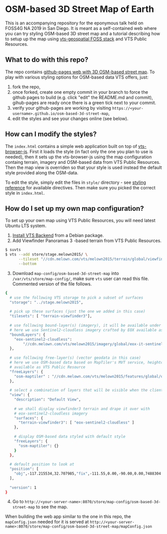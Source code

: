 # OSM-based 3D Street Map of Earth

This is an accompanying repository for the eponymous talk held on FOSS4G NA 2019 in San Diego. 
It is meant as a self-contained web where you can try styling OSM-based 3D street map and a tutorial describing how to 
setup up the map using [vts-geospatial FOSS stack](https://www.melown.com/products/vts/) and VTS Public Resources.

## What to do with this repo?

The repo contains [github-pages web with 3D OSM-based street map](//ladislavhorky.github.io/osm-based-3d-street-map).
To play with various styling options for OSM-based data VTS offers, just: 
  1. fork the repo,
  2. once forked, create one empty commit in your branch to force the github pages to build 
  (e.g. click "edit" the README.md and commit), gihub-pages are ready once there is a green tick next to your commit.
  3. verify your github-pages are working by visiting `https://<your-username>.github.io/osm-based-3d-street-map`,
  4. edit the styles and see your changes online (see below).
  
## How can I modify the styles?

The `index.html` contains a simple web application built on top of [vts-browser-js](//github.com/melowntech/vts-browser-js).
First it loads the style (in fact only the one you plan to use is needed), then it sets up the vts-browser-js using the map
configuration containg terrain, imagery and OSM-based data from VTS Public Resources. 
Then the map view is overriden so that your style is used instead the default style provided along the OSM-data.

To edit the style, simply edit the files in `style/` directory - see 
[styling reference](//github.com/melowntech/vts-browser-js/wiki/VTS-Geodata-Format#geo-layer-styles-structure)
for available directives. Then make sure you picked the correct style in `index.html`.

## How do I set up my own map configuration?

To set up your own map using VTS Public Resources, you will need latest Ubuntu LTS system.

  1. [Install VTS Backend](http://vtsdocs.melown.com/en/latest/tutorials/vtsbackend.html) from a Debian package.
  2. Add Viewfinder Panoramas 3 -based terrain from VTS Public Resources.
  ```bash
  $ suvts
  $ vts --add store/stage.melown2015/ \
        --tileset "//cdn.melown.com/vts/melown2015/terrain/global/viewfinder3/" \
        --bottom
  ```
  3. Download `map-config/osm-based-3d-street-map` into `/var/vts/store/map-config/`, make sure `vts` user can read this file.
     Commented version of the file follows.
  ```bash
  {
    # use the following VTS storage to pick a subset of surfaces
    "storage": "../stage.melown2015",
        
    # pick up these surfaces (just the one we added in this case)
    "tilesets": [ "terrain-viewfinder3"],
        
    # use following bound-layer(s) (imagery), it will be available under eox-sentinel2-cloudless name
    # here we use Sentinel2-cloudless imagery crafted by EOX available as VTS Public Resource
    "boundLayers": {
      "eox-sentinel2-cloudless": 
          "//cdn.melown.com/vts/melown2015/imagery/global/eox-it-sentinel2-cloudless/boundlayer.json"
    },
        
    # use following free-layer(s) (vector geodata in this case)
    # here we use OSM-based data based on MapTiler's MVT service, heightcoded by vts-mapproxy, 
    # available as VTS Public Resource
    "freeLayers": {
      "osm-maptiler" : "//cdn.melown.com/vts/melown2015/features/global/osm-maptiler/freelayer.json"
    },
        
    # select a combination of layers that will be visible when the client loads the map-configuration
    "view": {
      "description": "Default View",
                
      # we shall display viewfinder3 terrain and drape it over with 
      # eox-sentinel2-cloudless imagery
      "surfaces": {
        "terrain-viewfinder3": [ "eox-sentinel2-cloudless" ]
      },
                
      # display OSM-based data styled with default style
      "freeLayers": {
        "osm-maptiler": {}
      }
    },
        
    # default position to look at
    "position": [
      "obj",-117.215534,32.707985,"fix",-111.55,0.00,-90.00,0.00,7488304.21,45.00
    ],
        
    "version": 1
  }
  ```
  4. Go to `http://<your-server-name>:8070/store/map-config/osm-based-3d-street-map` to see the map.
    
When building the web app similar to the one in this repo, the `mapConfig.json` needed for it is served at `http://<your-server-name>:8070/store/map-config/osm-based-3d-street-map/mapConfig.json`
  

